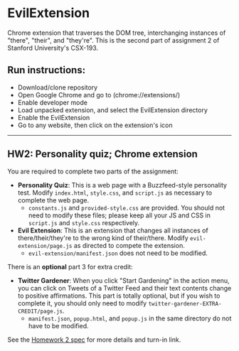 # EvilExtension
Chrome extension that traverses the DOM tree, interchanging instances of "there", "their", and "they're".
This is the second part of assignment 2 of Stanford University's CSX-193.

## Run instructions:
- Download/clone repository
- Open Google Chrome and go to (chrome://extensions/)
- Enable developer mode
- Load unpacked extension, and select the EvilExtension directory
- Enable the EvilExtension
- Go to any website, then click on the extension's icon

------------------------------------------------------------------------------------------------------------------------------

## HW2: Personality quiz; Chrome extension 

You are required to complete two parts of the assignment:

- **Personality Quiz**: This is a web page with a Buzzfeed-style personality test. Modify `index.html`, `style.css`, and `script.js` as necessary to complete the web page. 
  - `constants.js` and `provided-style.css` are provided. You should not need to modify these files; please keep all your JS and CSS in `script.js` and `style.css` respectively. 
- **Evil Extension**: This is an extension that changes all instances of there/their/they're to the wrong kind of their/there. Modify `evil-extension/page.js` as directed to compete the extension. 
  - `evil-extension/manifest.json` does not need to be modified.

There is an **optional** part 3 for extra credit:
- **Twitter Gardener**: When you click "Start Gardening" in the action menu, you can click on Tweets of a Twitter Feed and their text contents change to positive affirmations. This part is totally optional, but if you wish to complete it, you should only need to modify `twitter-gardener-EXTRA-CREDIT/page.js`.
  - `manifest.json`, `popup.html`, and `popup.js` in the same directory do not have to be modified.


See the [Homework 2 spec](http://web.stanford.edu/class/cs193x/homework/2-quiz-ext) for more details and turn-in link.
